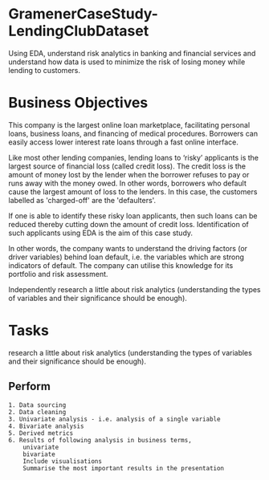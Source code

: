 # GramenerCaseStudy-LendingClubDataset
Using EDA, understand risk analytics in banking and financial services and understand how data is used to minimize the risk of losing money while lending to customers.

# Business Objectives
This company is the largest online loan marketplace, facilitating personal loans, business loans, and financing of medical procedures. Borrowers can easily access lower interest rate loans through a fast online interface.

Like most other lending companies, lending loans to ‘risky’ applicants is the largest source of financial loss (called credit loss). The credit loss is the amount of money lost by the lender when the borrower refuses to pay or runs away with the money owed. In other words, borrowers who default cause the largest amount of loss to the lenders. In this case, the customers labelled as 'charged-off' are the 'defaulters'.

If one is able to identify these risky loan applicants, then such loans can be reduced thereby cutting down the amount of credit loss. Identification of such applicants using EDA is the aim of this case study.

In other words, the company wants to understand the driving factors (or driver variables) behind loan default, i.e. the variables which are strong indicators of default. The company can utilise this knowledge for its portfolio and risk assessment.

Independently research a little about risk analytics (understanding the types of variables and their significance should be enough).

# Tasks
  research a little about risk analytics (understanding the types of variables and their significance should be enough).
  ## Perform
    1. Data sourcing
    2. Data cleaning
    3. Univariate analysis - i.e. analysis of a single variable
    4. Bivariate analysis
    5. Derived metrics
    6. Results of following analysis in business terms,
        univariate
        bivariate
        Include visualisations
        Summarise the most important results in the presentation
